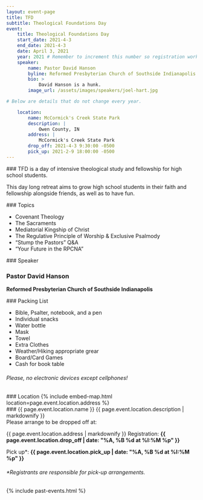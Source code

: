 ```yaml
---
layout: event-page
title: TFD
subtitle: Theological Foundations Day
event:
    title: Theological Foundations Day
    start_date: 2021-4-3
    end_date: 2021-4-3
    date: April 3, 2021
    year: 2021 # Remember to increment this number so registration works.
    speaker:
        name: Pastor David Hanson
        byline: Reformed Presbyterian Church of Southside Indianapolis
        bio: >
            David Hanson is a hunk.
        image_url: /assets/images/speakers/joel-hart.jpg

# Below are details that do not change every year.

    location: 
        name: McCormick's Creek State Park
        description: |
            Owen County, IN
        address: |
            McCormick's Creek State Park 
        drop_off: 2021-4-3 9:30:00 -0500
        pick_up: 2021-2-9 18:00:00 -0500
---
```

<section class="description pewter-blue" markdown="1">
### TFD is a day of intensive theological study and fellowship for high school students. 

This day long retreat aims to grow high school students in their faith and fellowship alongside friends, as well as to have fun.
</section>

<section class="topics jonquil" markdown="1">
### Topics

- Covenant Theology
- The Sacraments
- Mediatorial Kingship of Christ
- The Regulative Principle of Worship & Exclusive Psalmody
- “Stump the Pastors” Q&A
- “Your Future in the RPCNA”

</section>

<section class="speaker cultured" markdown="1">
### Speaker


### Pastor David Hanson
**Reformed Presbyterian Church of Southside Indianapolis**

</section>

<section class="packing_list dark-orange" markdown="1">
### Packing List

- Bible, Psalter, notebook, and a pen
- Individual snacks
- Water bottle
- Mask
- Towel
- Extra Clothes
- Weather/Hiking appropriate grear
- Board/Card Games
- Cash for book table

###### Please, no electronic devices except cellphones!
</section>

<section class="location cultured" markdown="1">
### Location
{% include embed-map.html location=page.event.location.address %}

<div class="container" markdown="0">
<div class="row">
<div class="col-6" markdown="1">
### {{ page.event.location.name }}
{{ page.event.location.description | markdownify }}
</div>
<div class="col-6" markdown="1">
Please arrange to be dropped off at:

{{ page.event.location.address | markdownify }}
Registration: **{{ page.event.location.drop_off | date: "%A, %B %d at %I:%M %p" }}**

Pick up\*: **{{ page.event.location.pick_up | date: "%A, %B %d at %I:%M %p" }}**
###### \*Registrants are responsible for pick-up arrangements.
</div>
</div>
</div>
</section>

{% include past-events.html %}